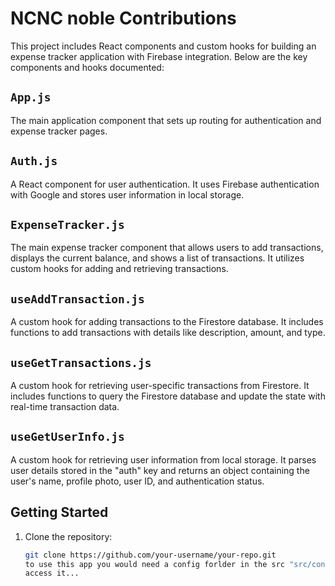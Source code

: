 # NCNC noble Contributions

This project includes React components and custom hooks for building an expense tracker application with Firebase integration. Below are the key components and hooks documented:

## `App.js`

The main application component that sets up routing for authentication and expense tracker pages.

## `Auth.js`

A React component for user authentication. It uses Firebase authentication with Google and stores user information in local storage.

## `ExpenseTracker.js`

The main expense tracker component that allows users to add transactions, displays the current balance, and shows a list of transactions. It utilizes custom hooks for adding and retrieving transactions.

## `useAddTransaction.js`

A custom hook for adding transactions to the Firestore database. It includes functions to add transactions with details like description, amount, and type.

## `useGetTransactions.js`

A custom hook for retrieving user-specific transactions from Firestore. It includes functions to query the Firestore database and update the state with real-time transaction data.

## `useGetUserInfo.js`

A custom hook for retrieving user information from local storage. It parses user details stored in the "auth" key and returns an object containing the user's name, profile photo, user ID, and authentication status.

## Getting Started

1. Clone the repository:

   ```bash
   git clone https://github.com/your-username/your-repo.git
   to use this app you would need a config forlder in the src "src/config/firebase-config.js" and setup a  firebase API to
   access it...
